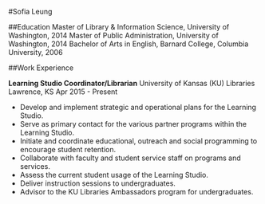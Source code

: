 #Sofia Leung

##Education
Master of Library & Information Science, University of Washington, 2014
Master of Public Administration, University of Washington, 2014
Bachelor of Arts in English, Barnard College, Columbia University, 2006

##Work Experience 

**Learning Studio Coordinator/Librarian**
University of Kansas (KU) Libraries
Lawrence, KS
Apr 2015 - Present

* Develop and implement strategic and operational plans for the Learning Studio.
* Serve as primary contact for the various partner programs within the Learning Studio.
* Initiate and coordinate educational, outreach and social programming to encourage student retention.
* Collaborate with faculty and student service staff on programs and services. 
* Assess the current student usage of the Learning Studio. 
* Deliver instruction sessions to undergraduates.
* Advisor to the KU Libraries Ambassadors program for undergraduates. 
